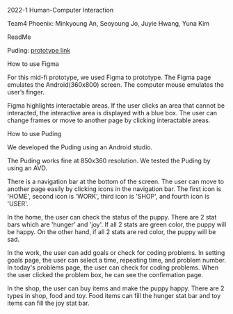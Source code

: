 2022-1 Human-Computer Interaction

Team4 Phoenix: Minkyoung An, Seoyoung Jo, Juyie Hwang, Yuna Kim

ReadMe


Puding: [prototype link](https://www.figma.com/proto/qzNBbGTJRzhtI2oh35uDzS/Puding---Phoenix?node-id=1220%3A837&scaling=min-zoom&page-id=0%3A1&starting-point-node-id=1220%3A837)


How to use Figma

For this mid-fi prototype, we used Figma to prototype.
The Figma page emulates the Android(360x800) screen.
The computer mouse emulates the user’s finger.

Figma highlights interactable areas.
If the user clicks an area that cannot be interacted, the interactive area is displayed with a blue box.
The user can change frames or move to another page by clicking interactable areas.


How to use Puding

We developed the Puding using an Android studio.

The Puding works fine at 850x360 resolution.
We tested the Puding by using an AVD.

There is a navigation bar at the bottom of the screen.
The user can move to another page easily by clicking icons in the navigation bar.
The first icon is 'HOME', second icon is 'WORK', third icon is 'SHOP', and fourth icon is 'USER'.

In the home, the user can check the status of the puppy.
There are 2 stat bars which are 'hunger' and 'joy'.
If all 2 stats are green color, the puppy will be happy.
On the other hand, if all 2 stats are red color, the puppy will be sad.

In the work, the user can add goals or check for coding problems.
In setting goals page, the user can select a time, repeating time, and problem number.
In today's problems page, the user can check for coding problems.
When the user clicked the problem box, he can see the confirmation page.

In the shop, the user can buy items and make the puppy happy.
There are 2 types in shop, food and toy.
Food items can fill the hunger stat bar and toy items can fill the joy stat bar.

